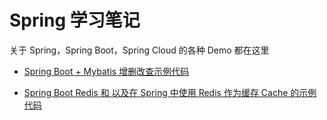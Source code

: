 # Spring 学习笔记

关于 Spring，Spring Boot，Spring Cloud 的各种 Demo 都在这里

- [Spring Boot + Mybatis 增删改查示例代码](./spring-boot-mybatis)

- [Spring Boot Redis 和 以及在 Spring 中使用 Redis 作为缓存 Cache 的示例代码](./spring-boot-mybatis)